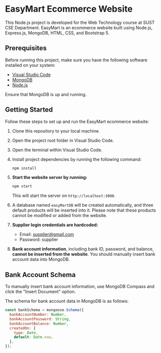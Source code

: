 # EasyMart Ecommerce Website

This Node.js project is developed for the Web Technology course at SUST CSE Department. EasyMart is an ecommerce website built using Node.js, Express.js, MongoDB, HTML, CSS, and Bootstrap 5.

## Prerequisites

Before running this project, make sure you have the following software installed on your system:

- [Visual Studio Code](https://code.visualstudio.com/)
- [MongoDB](https://www.mongodb.com/)
- [Node.js](https://nodejs.org/)

Ensure that MongoDB is up and running.

## Getting Started

Follow these steps to set up and run the EasyMart ecommerce website:

1. Clone this repository to your local machine.

2. Open the project root folder in Visual Studio Code.

3. Open the terminal within Visual Studio Code.

4. Install project dependencies by running the following command:

   ```bash
   npm install


1. **Start the website server by running:**

    ```bash
    npm start
    ```

    This will start the server on `http://localhost:3000`.

2. A database named `easyMartDB` will be created automatically, and three default products will be inserted into it. Please note that these products cannot be modified or added from the website.

3. **Supplier login credentials are hardcoded:**
   - Email: supplier@gmail.com
   - Password: supplier

4. **Bank account information**, including bank ID, password, and balance, **cannot be inserted from the website**. You should manually insert bank account data into MongoDB.

## Bank Account Schema
To manually insert bank account information, use MongoDB Compass and click the "Insert Document" option.

The schema for bank account data in MongoDB is as follows:

```javascript
const bankSchema = mongoose.Schema({
  bankAccountNumber: Number,
  bankAccountPassword: String,
  bankAccountBalance: Number,
  createdOn: {
    type: Date,
    default: Date.now,
  },
});

